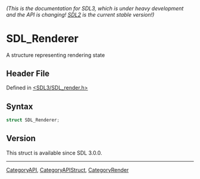 ###### (This is the documentation for SDL3, which is under heavy development and the API is changing! [SDL2](https://wiki.libsdl.org/SDL2/) is the current stable version!)
# SDL_Renderer

A structure representing rendering state

## Header File

Defined in [<SDL3/SDL_render.h>](https://github.com/libsdl-org/SDL/blob/main/include/SDL3/SDL_render.h)

## Syntax

```c
struct SDL_Renderer;
```

## Version

This struct is available since SDL 3.0.0.

----
[CategoryAPI](CategoryAPI), [CategoryAPIStruct](CategoryAPIStruct), [CategoryRender](CategoryRender)

